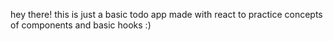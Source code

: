 hey there! this is just a basic todo app made with react to practice concepts of components and basic hooks :)
